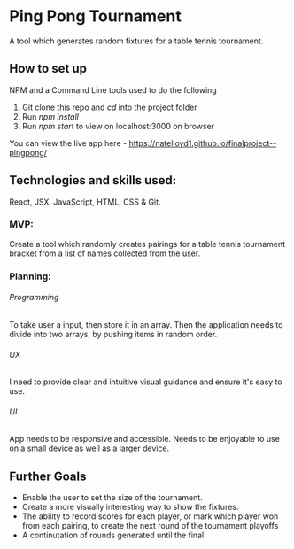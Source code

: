 # Ping Pong Tournament 

A tool which generates random fixtures for a table tennis tournament. 

## How to set up

NPM and a Command Line tools used to do the following

1. Git clone this repo and *cd* into the project folder
2. Run *npm install*
3. Run *npm start* to view on localhost:3000 on browser

You can view the live app here - https://natelloyd1.github.io/finalproject--pingpong/

## Technologies and skills used: 

React, JSX, JavaScript, HTML, CSS & Git. 

### MVP:

Create a tool which randomly creates pairings for a table tennis tournament bracket from a list of names collected from the 
user.

### Planning: 

###### Programming
To take user a input, then store it in an array. Then the application needs to divide into two arrays, by pushing items in random order. 

###### UX  
I need to provide clear and intuitive visual guidance and ensure it's easy to use. 

###### UI 
App needs to be responsive and accessible. Needs to be enjoyable to use on a small device as well as a larger device. 

## Further Goals  

- Enable the user to set the size of the tournament.
- Create a more visually interesting way to show the fixtures. 
- The ability to record scores for each player, or mark which player won from each pairing, to create the next round of the   tournament playoffs
- A continutation of rounds generated until the final
